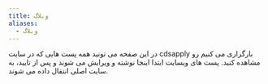 ```yaml
---
title: وبلاگ
aliases:
  - وبلاگ
---
```



در این صفحه می تونید همه پست هایی که در سایت cdsapply بارگزاری می کنیم رو مشاهده کنید. پست های وبسایت ابتدا اینجا نوشته و ویرایش می شوند و پس از تایید، به سایت اصلی انتقال داده می شوند.
